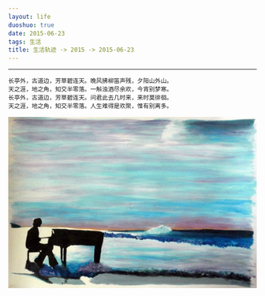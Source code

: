 ```yaml
---
layout: life
duoshuo: true
date: 2015-06-23
tags: 生活
title: 生活轨迹 -> 2015 -> 2015-06-23
---
```


*******

```python
长亭外，古道边，芳草碧连天。晚风拂柳笛声残，夕阳山外山。
天之涯，地之角，知交半零落。一斛浊酒尽余欢，今宵别梦寒。
长亭外，古道边，芳草碧连天。问君此去几时来，来时莫徘徊。
天之涯，地之角，知交半零落。人生难得是欢聚，惟有别离多。
```

![dabaoyu](/life/2015/2015res/2015-06-23.jpg)

